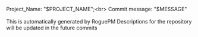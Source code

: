 Project_Name:  "$PROJECT_NAME";<br> 
Commit message: "$MESSAGE"
<br>
<br>
This is automatically generated by RoguePM
Descriptions for the repository will be updated in the future commits
